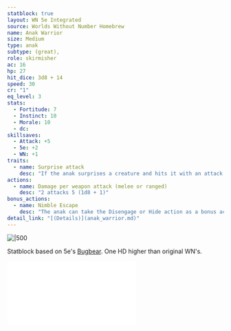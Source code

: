 ```yaml
---
statblock: true
layout: WN 5e Integrated
source: Worlds Without Number Homebrew
name: Anak Warrior
size: Medium
type: anak
subtype: (great),
role: skirmisher
ac: 16
hp: 27
hit_dice: 3d8 + 14
speed: 30
cr: "1"
eq_level: 3
stats:
  - Fortitude: 7 
  - Instinct: 10
  - Morale: 10
  - dc: 
skillsaves:
  - Attack: +5
  - 5e: +2
  - WN: +1
traits:
  - name: Surprise attack
    desc: "If the anak surprises a creature and hits it with an attack during the first round of combat, the target takes an extra 7 (2d6) damage from the attack."
actions:
  - name: Damage per weapon attack (melee or ranged)
    desc: "2 attacks 5 (1d8 + 1)"
bonus_actions:
  - name: Nimble Escape
    desc: "The anak can take the Disengage or Hide action as a bonus action on each of its turns."
detail_link: "[(Details)](anak_warrior.md)"
---
```


![|500](https://i.imgur.com/0EyuYIv.png)

Statblock based on 5e's [Bugbear](https://5e.tools/bestiary.html#bugbear_mm). One HD higher than original WN's.

![Anak](../campaign/context/cultures.md#Anak)
